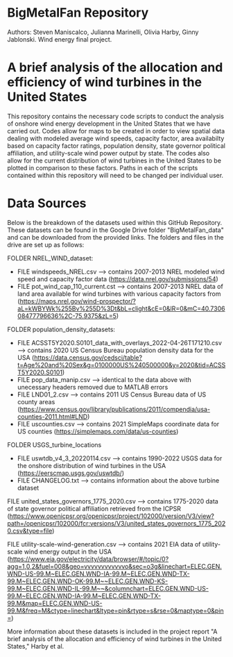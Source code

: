 # BigMetalFan Repository
Authors: Steven Maniscalco, Julianna Marinelli, Olivia Harby, Ginny Jablonski. Wind energy final project.

# A brief analysis of the allocation and efficiency of wind turbines in the United States
This repository contains the necessary code scripts to conduct the analysis of onshore wind energy development
in the United States that we have carried out. Codes allow for maps to be created in order to view spatial data
dealing with modeled average wind speeds, capacity factor, area availabilty based on capacity factor ratings,
population density, state governor political affiliation, and utility-scale wind power output by state.
The codes also allow for the current distribution of wind turbines in the United States to be plotted in comparison
to these factors. Paths in each of the scripts contained within this repository will need to be changed per individual user.

# Data Sources
Below is the breakdown of the datasets used within this GitHub Repository. These datasets can be found in the 
Google Drive folder "BigMetalFan_data" and can be downloaded from the provided links. 
The folders and files in the drive are set up as follows:

FOLDER NREL_WIND_dataset:
- FILE windspeeds_NREL.csv 
--> contains 2007-2013 NREL modeled wind speed and capacity factor data (https://data.nrel.gov/submissions/54)
- FILE pot_wind_cap_110_current.cst
--> contains 2007-2013 NREL data of land area available for wind turbines with various capacity factors from (https://maps.nrel.gov/wind-prospector/?aL=kWBYWk%255Bv%255D%3Dt&bL=clight&cE=0&lR=0&mC=40.730608477796636%2C-75.9375&zL=5)

FOLDER population_density_datasets:
- FILE ACSST5Y2020.S0101_data_with_overlays_2022-04-26T171210.csv
--> contains 2020 US Census Bureau population density data for the USA (https://data.census.gov/cedsci/table?t=Age%20and%20Sex&g=0100000US%240500000&y=2020&tid=ACSST5Y2020.S0101)
- FILE pop_data_manip.csv
--> identical to the data above with unecessary headers removed due to MATLAB errors
- FILE LND01_2.csv
--> contains 2011 US Census Bureau data of US county areas (https://www.census.gov/library/publications/2011/compendia/usa-counties-2011.html#LND)
- FILE uscounties.csv
--> contains 2021 SimpleMaps coordinate data for US counties (https://simplemaps.com/data/us-counties)

FOLDER USGS_turbine_locations
- FILE uswtdb_v4_3_20220114.csv
--> contains 1990-2022 USGS data for the onshore distribution of wind turbines in the USA (https://eerscmap.usgs.gov/uswtdb/)
- FILE CHANGELOG.txt
--> contains information about the above turbine dataset

FILE united_states_governors_1775_2020.csv
--> contains 1775-2020 data of state governor political affiliation retrieved from the ICPSR (https://www.openicpsr.org/openicpsr/project/102000/version/V3/view?path=/openicpsr/102000/fcr:versions/V3/united_states_governors_1775_2020.csv&type=file)

FILE utility-scale-wind-generation.csv
--> contains 2021 EIA data of utility-scale wind energy output in the USA (https://www.eia.gov/electricity/data/browser/#/topic/0?agg=1,0,2&fuel=008&geo=vvvvvvvvvvvvo&sec=o3g&linechart=ELEC.GEN.WND-US-99.M~ELEC.GEN.WND-IA-99.M~ELEC.GEN.WND-TX-99.M~ELEC.GEN.WND-OK-99.M~~ELEC.GEN.WND-KS-99.M~ELEC.GEN.WND-IL-99.M~~&columnchart=ELEC.GEN.WND-US-99.M~ELEC.GEN.WND-IA-99.M~ELEC.GEN.WND-TX-99.M&map=ELEC.GEN.WND-US-99.M&freq=M&ctype=linechart&ltype=pin&rtype=s&rse=0&maptype=0&pin=)


More information about these datasets is included in the project report 
"A brief analysis of the allocation and efficiency of wind turbines in the United States," Harby et al.
